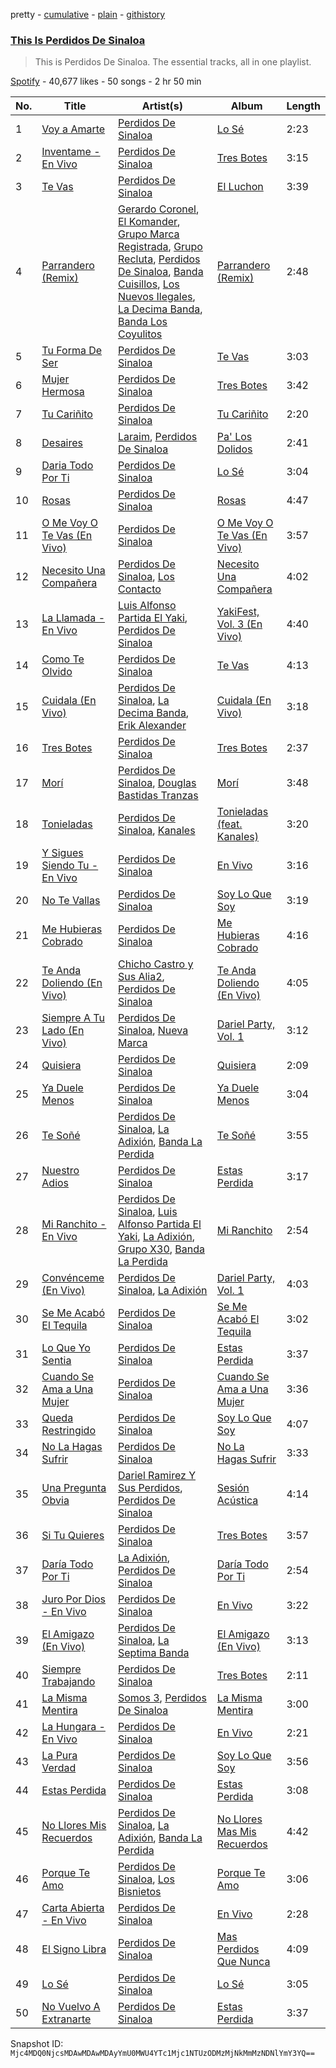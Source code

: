 pretty - [cumulative](/playlists/cumulative/37i9dQZF1DZ06evO407nKU.md) - [plain](/playlists/plain/37i9dQZF1DZ06evO407nKU) - [githistory](https://github.githistory.xyz/mackorone/spotify-playlist-archive/blob/main/playlists/plain/37i9dQZF1DZ06evO407nKU)

### [This Is Perdidos De Sinaloa](https://open.spotify.com/playlist/37i9dQZF1DZ06evO407nKU)

> This is Perdidos De Sinaloa\. The essential tracks, all in one playlist.

[Spotify](https://open.spotify.com/user/spotify) - 40,677 likes - 50 songs - 2 hr 50 min

| No. | Title | Artist(s) | Album | Length |
|---|---|---|---|---|
| 1 | [Voy a Amarte](https://open.spotify.com/track/5SP2ca8eU4WFK2LLdVQvmx) | [Perdidos De Sinaloa](https://open.spotify.com/artist/6LNlfExL1VfbLmpkVfg4N9) | [Lo Sé](https://open.spotify.com/album/4KjidavoaeYpYJK8rmYgWp) | 2:23 |
| 2 | [Inventame \- En Vivo](https://open.spotify.com/track/0nvXL0x4NISFWRoLNfZK4U) | [Perdidos De Sinaloa](https://open.spotify.com/artist/6LNlfExL1VfbLmpkVfg4N9) | [Tres Botes](https://open.spotify.com/album/1F1owTNPqlxFw4GxQL5PKK) | 3:15 |
| 3 | [Te Vas](https://open.spotify.com/track/6E5PU4i61dEahmW37mTtk9) | [Perdidos De Sinaloa](https://open.spotify.com/artist/6LNlfExL1VfbLmpkVfg4N9) | [El Luchon](https://open.spotify.com/album/7yE5a3kEdg2Vw1WpnDcgfz) | 3:39 |
| 4 | [Parrandero \(Remix\)](https://open.spotify.com/track/62W6epdy8GM2uthWuelzFV) | [Gerardo Coronel](https://open.spotify.com/artist/6JoYL9QYbdgPb6EuE5J2pC), [El Komander](https://open.spotify.com/artist/2wC90WSKQd0BvdxJZ0mObr), [Grupo Marca Registrada](https://open.spotify.com/artist/1gW6pz5n1aK249L0GvfQCC), [Grupo Recluta](https://open.spotify.com/artist/2Dlvgi70UoJJicfKgoW5Vo), [Perdidos De Sinaloa](https://open.spotify.com/artist/6LNlfExL1VfbLmpkVfg4N9), [Banda Cuisillos](https://open.spotify.com/artist/2jPqqtZbK8JDXSz94QLpCX), [Los Nuevos Ilegales](https://open.spotify.com/artist/0dAcy3ayJIW98jdHTacqac), [La Decima Banda](https://open.spotify.com/artist/1C2CCqiE3rxq2H4ErMzz9U), [Banda Los Coyulitos](https://open.spotify.com/artist/0CVlSXCgXIMQgojZ2irFYT) | [Parrandero \(Remix\)](https://open.spotify.com/album/6fQZ0ykhEyv1f6miucC5Ey) | 2:48 |
| 5 | [Tu Forma De Ser](https://open.spotify.com/track/50jTcQY6sWdDyMWwg62d0z) | [Perdidos De Sinaloa](https://open.spotify.com/artist/6LNlfExL1VfbLmpkVfg4N9) | [Te Vas](https://open.spotify.com/album/2jq43Yl1uXnYcdn5BPtmxR) | 3:03 |
| 6 | [Mujer Hermosa](https://open.spotify.com/track/0XhaVvPNfXxl3qDV5cpg4T) | [Perdidos De Sinaloa](https://open.spotify.com/artist/6LNlfExL1VfbLmpkVfg4N9) | [Tres Botes](https://open.spotify.com/album/1F1owTNPqlxFw4GxQL5PKK) | 3:42 |
| 7 | [Tu Cariñito](https://open.spotify.com/track/2RI4LPeI4Ke4MOdmnaDDnf) | [Perdidos De Sinaloa](https://open.spotify.com/artist/6LNlfExL1VfbLmpkVfg4N9) | [Tu Cariñito](https://open.spotify.com/album/0PlRDjwGgq2MQhWNw8VQBP) | 2:20 |
| 8 | [Desaires](https://open.spotify.com/track/1Kr3Yod5u7TrZMTPqOeNto) | [Laraim](https://open.spotify.com/artist/4r5HNge7RwUJq7U9B6xDFt), [Perdidos De Sinaloa](https://open.spotify.com/artist/6LNlfExL1VfbLmpkVfg4N9) | [Pa' Los Dolidos](https://open.spotify.com/album/2GQFwhWhS0guyuKxD7hoMi) | 2:41 |
| 9 | [Daria Todo Por Ti](https://open.spotify.com/track/4mpGzQAET4KkqB3JrGtBIf) | [Perdidos De Sinaloa](https://open.spotify.com/artist/6LNlfExL1VfbLmpkVfg4N9) | [Lo Sé](https://open.spotify.com/album/4KjidavoaeYpYJK8rmYgWp) | 3:04 |
| 10 | [Rosas](https://open.spotify.com/track/6eWEXLzMHL4frTepZXwziY) | [Perdidos De Sinaloa](https://open.spotify.com/artist/6LNlfExL1VfbLmpkVfg4N9) | [Rosas](https://open.spotify.com/album/3hZlM7TdcIkHMyBiUB2dbh) | 4:47 |
| 11 | [O Me Voy O Te Vas \(En Vivo\)](https://open.spotify.com/track/2Jz2lb2VQe3wsGE7Q5jGrP) | [Perdidos De Sinaloa](https://open.spotify.com/artist/6LNlfExL1VfbLmpkVfg4N9) | [O Me Voy O Te Vas \(En Vivo\)](https://open.spotify.com/album/0nuXdDMOIDHxiddTlmBXGF) | 3:57 |
| 12 | [Necesito Una Compañera](https://open.spotify.com/track/66W0CGvguqyyKN7P3O6vLg) | [Perdidos De Sinaloa](https://open.spotify.com/artist/6LNlfExL1VfbLmpkVfg4N9), [Los Contacto](https://open.spotify.com/artist/1T746ELZF5gDelGXV5W5KE) | [Necesito Una Compañera](https://open.spotify.com/album/1OZ7ft4l7WygLuF8AUJ80A) | 4:02 |
| 13 | [La Llamada \- En Vivo](https://open.spotify.com/track/04nZUWy7gHtVCvNS3wxXnZ) | [Luis Alfonso Partida El Yaki](https://open.spotify.com/artist/5l6N2hoIaP7snXdjnCULvk), [Perdidos De Sinaloa](https://open.spotify.com/artist/6LNlfExL1VfbLmpkVfg4N9) | [YakiFest, Vol\. 3 \(En Vivo\)](https://open.spotify.com/album/5MJpYaF6Ya09cDXqjYX11z) | 4:40 |
| 14 | [Como Te Olvido](https://open.spotify.com/track/2gmX1m68Py0uWJdWDNlHnC) | [Perdidos De Sinaloa](https://open.spotify.com/artist/6LNlfExL1VfbLmpkVfg4N9) | [Te Vas](https://open.spotify.com/album/2jq43Yl1uXnYcdn5BPtmxR) | 4:13 |
| 15 | [Cuidala \(En Vivo\)](https://open.spotify.com/track/1im5XPyQaApqcc37320tvU) | [Perdidos De Sinaloa](https://open.spotify.com/artist/6LNlfExL1VfbLmpkVfg4N9), [La Decima Banda](https://open.spotify.com/artist/1C2CCqiE3rxq2H4ErMzz9U), [Erik Alexander](https://open.spotify.com/artist/1wcGLR6zJivtVU0LHUu4o9) | [Cuidala \(En Vivo\)](https://open.spotify.com/album/4cUZuVBzhtfyHKrVxcMALF) | 3:18 |
| 16 | [Tres Botes](https://open.spotify.com/track/2jnPxRwZw1GmFbQhPOAPGK) | [Perdidos De Sinaloa](https://open.spotify.com/artist/6LNlfExL1VfbLmpkVfg4N9) | [Tres Botes](https://open.spotify.com/album/1F1owTNPqlxFw4GxQL5PKK) | 2:37 |
| 17 | [Morí](https://open.spotify.com/track/60ZnEd8EldyWJUJ9wuTqZN) | [Perdidos De Sinaloa](https://open.spotify.com/artist/6LNlfExL1VfbLmpkVfg4N9), [Douglas Bastidas Tranzas](https://open.spotify.com/artist/6ekmUnU8sgXqLDJWWWSNvz) | [Morí](https://open.spotify.com/album/5WGVNULWg82krh2zUUwM79) | 3:48 |
| 18 | [Tonieladas](https://open.spotify.com/track/7aIlm2O6MRpMgfHkhVVyN0) | [Perdidos De Sinaloa](https://open.spotify.com/artist/6LNlfExL1VfbLmpkVfg4N9), [Kanales](https://open.spotify.com/artist/6tV9ApzzUMjXsFNHpgZmvA) | [Tonieladas \(feat\. Kanales\)](https://open.spotify.com/album/73D9IF6R7JhKsO5rtLJ1LX) | 3:20 |
| 19 | [Y Sigues Siendo Tu \- En Vivo](https://open.spotify.com/track/74pskWmh7XTcaxqaPdZHJq) | [Perdidos De Sinaloa](https://open.spotify.com/artist/6LNlfExL1VfbLmpkVfg4N9) | [En Vivo](https://open.spotify.com/album/1biWQccrv9YnXyhT1gDg2m) | 3:16 |
| 20 | [No Te Vallas](https://open.spotify.com/track/4uiWulj8oXHzn8isGHwUfb) | [Perdidos De Sinaloa](https://open.spotify.com/artist/6LNlfExL1VfbLmpkVfg4N9) | [Soy Lo Que Soy](https://open.spotify.com/album/4kDXhqPRkNQ7cRcxjUHfoK) | 3:19 |
| 21 | [Me Hubieras Cobrado](https://open.spotify.com/track/7kjrKf3poQGEoNMXnQVAMs) | [Perdidos De Sinaloa](https://open.spotify.com/artist/6LNlfExL1VfbLmpkVfg4N9) | [Me Hubieras Cobrado](https://open.spotify.com/album/6X0DECa6FMHcB7oRvbNINW) | 4:16 |
| 22 | [Te Anda Doliendo \(En Vivo\)](https://open.spotify.com/track/43wBR1U2zFiH4bUqmumrOV) | [Chicho Castro y Sus Alia2](https://open.spotify.com/artist/0dc0PZKnH4whnbo7cPKABC), [Perdidos De Sinaloa](https://open.spotify.com/artist/6LNlfExL1VfbLmpkVfg4N9) | [Te Anda Doliendo \(En Vivo\)](https://open.spotify.com/album/5n5hyfD2bMiVfui6mDFrOI) | 4:05 |
| 23 | [Siempre A Tu Lado \(En Vivo\)](https://open.spotify.com/track/4NXCEypmOHuVu5F0r9eUZE) | [Perdidos De Sinaloa](https://open.spotify.com/artist/6LNlfExL1VfbLmpkVfg4N9), [Nueva Marca](https://open.spotify.com/artist/347cjywtc77d0NSfzullDJ) | [Dariel Party, Vol\. 1](https://open.spotify.com/album/7q7VCZFD7JAVKztbMysdk3) | 3:12 |
| 24 | [Quisiera](https://open.spotify.com/track/42DrhflA3gehVFXXJwi4sG) | [Perdidos De Sinaloa](https://open.spotify.com/artist/6LNlfExL1VfbLmpkVfg4N9) | [Quisiera](https://open.spotify.com/album/6SVYhGiUoRHJHujVXuaEuZ) | 2:09 |
| 25 | [Ya Duele Menos](https://open.spotify.com/track/6JeHDdT9XS85PUhpylH2eJ) | [Perdidos De Sinaloa](https://open.spotify.com/artist/6LNlfExL1VfbLmpkVfg4N9) | [Ya Duele Menos](https://open.spotify.com/album/6LqH5ZKr2oQKEQDEmuS5CW) | 3:04 |
| 26 | [Te Soñé](https://open.spotify.com/track/7J9QZv972WMhZlxZBvswN8) | [Perdidos De Sinaloa](https://open.spotify.com/artist/6LNlfExL1VfbLmpkVfg4N9), [La Adixión](https://open.spotify.com/artist/6PWUhjINVJmwMsKGDokBH9), [Banda La Perdida](https://open.spotify.com/artist/2usEE7xArdgZAt0UbIcWnl) | [Te Soñé](https://open.spotify.com/album/1MxOELHpth8E33rUByRI37) | 3:55 |
| 27 | [Nuestro Adios](https://open.spotify.com/track/1zLX72SYG0YsB4IEKaBYx1) | [Perdidos De Sinaloa](https://open.spotify.com/artist/6LNlfExL1VfbLmpkVfg4N9) | [Estas Perdida](https://open.spotify.com/album/1CEut7ULUXYNOWoqC4Z2Nb) | 3:17 |
| 28 | [Mi Ranchito \- En Vivo](https://open.spotify.com/track/46rZ3cUjOuzxpJqI9lCaHP) | [Perdidos De Sinaloa](https://open.spotify.com/artist/6LNlfExL1VfbLmpkVfg4N9), [Luis Alfonso Partida El Yaki](https://open.spotify.com/artist/5l6N2hoIaP7snXdjnCULvk), [La Adixión](https://open.spotify.com/artist/6PWUhjINVJmwMsKGDokBH9), [Grupo X30](https://open.spotify.com/artist/3q5RR1RLDShDlGMYRr8t4B), [Banda La Perdida](https://open.spotify.com/artist/2usEE7xArdgZAt0UbIcWnl) | [Mi Ranchito](https://open.spotify.com/album/5nQkFKC4AuQrK5yzIE338z) | 2:54 |
| 29 | [Convénceme \(En Vivo\)](https://open.spotify.com/track/3U4yzfEaeIMTHrPx9vQhWO) | [Perdidos De Sinaloa](https://open.spotify.com/artist/6LNlfExL1VfbLmpkVfg4N9), [La Adixión](https://open.spotify.com/artist/6PWUhjINVJmwMsKGDokBH9) | [Dariel Party, Vol\. 1](https://open.spotify.com/album/7q7VCZFD7JAVKztbMysdk3) | 4:03 |
| 30 | [Se Me Acabó El Tequila](https://open.spotify.com/track/6rFV17L3bx4ER3Q4epyDgz) | [Perdidos De Sinaloa](https://open.spotify.com/artist/6LNlfExL1VfbLmpkVfg4N9) | [Se Me Acabó El Tequila](https://open.spotify.com/album/3ZRpDk7M14JJf6OaLW70Ig) | 3:02 |
| 31 | [Lo Que Yo Sentia](https://open.spotify.com/track/5BIpx4Z3ubZDJU2vRJIRR4) | [Perdidos De Sinaloa](https://open.spotify.com/artist/6LNlfExL1VfbLmpkVfg4N9) | [Estas Perdida](https://open.spotify.com/album/1CEut7ULUXYNOWoqC4Z2Nb) | 3:37 |
| 32 | [Cuando Se Ama a Una Mujer](https://open.spotify.com/track/0sQYmLOa5trLFpUWbHxpZ9) | [Perdidos De Sinaloa](https://open.spotify.com/artist/6LNlfExL1VfbLmpkVfg4N9) | [Cuando Se Ama a Una Mujer](https://open.spotify.com/album/6Hgro2Y0AyPo8NJc9hPxiw) | 3:36 |
| 33 | [Queda Restringido](https://open.spotify.com/track/3ipC7qMwC2TN4zNucgJYTB) | [Perdidos De Sinaloa](https://open.spotify.com/artist/6LNlfExL1VfbLmpkVfg4N9) | [Soy Lo Que Soy](https://open.spotify.com/album/4kDXhqPRkNQ7cRcxjUHfoK) | 4:07 |
| 34 | [No La Hagas Sufrir](https://open.spotify.com/track/30cVv2focHPXf37kpTJkfV) | [Perdidos De Sinaloa](https://open.spotify.com/artist/6LNlfExL1VfbLmpkVfg4N9) | [No La Hagas Sufrir](https://open.spotify.com/album/0Ti9OKOhKoZ56iWmUVK0As) | 3:33 |
| 35 | [Una Pregunta Obvia](https://open.spotify.com/track/7iiOtyfWI3IJqVIV7CaEfi) | [Dariel Ramirez Y Sus Perdidos](https://open.spotify.com/artist/3acX5lZj9MKXR1NcWyMeNU), [Perdidos De Sinaloa](https://open.spotify.com/artist/6LNlfExL1VfbLmpkVfg4N9) | [Sesión Acústica](https://open.spotify.com/album/1DmVpertYtEh2c3YPqnVak) | 4:14 |
| 36 | [Si Tu Quieres](https://open.spotify.com/track/2TbeBA72jmvoAXnBvnezKB) | [Perdidos De Sinaloa](https://open.spotify.com/artist/6LNlfExL1VfbLmpkVfg4N9) | [Tres Botes](https://open.spotify.com/album/1F1owTNPqlxFw4GxQL5PKK) | 3:57 |
| 37 | [Daría Todo Por Ti](https://open.spotify.com/track/1LRLWF1pMWCboN4u4xIBOv) | [La Adixión](https://open.spotify.com/artist/6PWUhjINVJmwMsKGDokBH9), [Perdidos De Sinaloa](https://open.spotify.com/artist/6LNlfExL1VfbLmpkVfg4N9) | [Daría Todo Por Ti](https://open.spotify.com/album/3mvFCw4U3GRlGEfljcgZWw) | 2:54 |
| 38 | [Juro Por Dios \- En Vivo](https://open.spotify.com/track/3RT87P7CZdHibJViDNbQ66) | [Perdidos De Sinaloa](https://open.spotify.com/artist/6LNlfExL1VfbLmpkVfg4N9) | [En Vivo](https://open.spotify.com/album/1biWQccrv9YnXyhT1gDg2m) | 3:22 |
| 39 | [El Amigazo \(En Vivo\)](https://open.spotify.com/track/5UIA7eyt28flCy6kwIiuZ1) | [Perdidos De Sinaloa](https://open.spotify.com/artist/6LNlfExL1VfbLmpkVfg4N9), [La Septima Banda](https://open.spotify.com/artist/610tJqABwgZWaRvtJoJQF0) | [El Amigazo \(En Vivo\)](https://open.spotify.com/album/6B0HeqQznYY6f7WEfQUjOJ) | 3:13 |
| 40 | [Siempre Trabajando](https://open.spotify.com/track/7nK9RJn7XNg5RaRE6v2eQm) | [Perdidos De Sinaloa](https://open.spotify.com/artist/6LNlfExL1VfbLmpkVfg4N9) | [Tres Botes](https://open.spotify.com/album/1F1owTNPqlxFw4GxQL5PKK) | 2:11 |
| 41 | [La Misma Mentira](https://open.spotify.com/track/63e4bOE0jakTcmQH45Wy26) | [Somos 3](https://open.spotify.com/artist/25jjzq2pqzAFzK8jTXGgc6), [Perdidos De Sinaloa](https://open.spotify.com/artist/6LNlfExL1VfbLmpkVfg4N9) | [La Misma Mentira](https://open.spotify.com/album/0bXUFZQiSAYIzVXdlDr2h1) | 3:00 |
| 42 | [La Hungara \- En Vivo](https://open.spotify.com/track/5dwb7j5AzP2w15YIEzEKQ8) | [Perdidos De Sinaloa](https://open.spotify.com/artist/6LNlfExL1VfbLmpkVfg4N9) | [En Vivo](https://open.spotify.com/album/1biWQccrv9YnXyhT1gDg2m) | 2:21 |
| 43 | [La Pura Verdad](https://open.spotify.com/track/1A6TbVMf9EHeMzlBNqlCPY) | [Perdidos De Sinaloa](https://open.spotify.com/artist/6LNlfExL1VfbLmpkVfg4N9) | [Soy Lo Que Soy](https://open.spotify.com/album/4kDXhqPRkNQ7cRcxjUHfoK) | 3:56 |
| 44 | [Estas Perdida](https://open.spotify.com/track/7M4QBn5HeBqWvMZvDrP6Jn) | [Perdidos De Sinaloa](https://open.spotify.com/artist/6LNlfExL1VfbLmpkVfg4N9) | [Estas Perdida](https://open.spotify.com/album/1CEut7ULUXYNOWoqC4Z2Nb) | 3:08 |
| 45 | [No Llores Mis Recuerdos](https://open.spotify.com/track/69GwBecGipqhLGjlCRGLa5) | [Perdidos De Sinaloa](https://open.spotify.com/artist/6LNlfExL1VfbLmpkVfg4N9), [La Adixión](https://open.spotify.com/artist/6PWUhjINVJmwMsKGDokBH9), [Banda La Perdida](https://open.spotify.com/artist/2usEE7xArdgZAt0UbIcWnl) | [No Llores Mas Mis Recuerdos](https://open.spotify.com/album/7K7K6b1Z7G7o5T7i5EdPD0) | 4:42 |
| 46 | [Porque Te Amo](https://open.spotify.com/track/2HNbR9kQlVV6GZNpK8fdvh) | [Perdidos De Sinaloa](https://open.spotify.com/artist/6LNlfExL1VfbLmpkVfg4N9), [Los Bisnietos](https://open.spotify.com/artist/2czRyfozcZnSOYR3tF8vE7) | [Porque Te Amo](https://open.spotify.com/album/4iX8wQOf7j8lD6fYLaSIqg) | 3:06 |
| 47 | [Carta Abierta \- En Vivo](https://open.spotify.com/track/6fR8JchZYueUVGY5NojnMs) | [Perdidos De Sinaloa](https://open.spotify.com/artist/6LNlfExL1VfbLmpkVfg4N9) | [En Vivo](https://open.spotify.com/album/1biWQccrv9YnXyhT1gDg2m) | 2:28 |
| 48 | [El Signo Libra](https://open.spotify.com/track/7mUF4SXvY2KvQhcZ1LPIy7) | [Perdidos De Sinaloa](https://open.spotify.com/artist/6LNlfExL1VfbLmpkVfg4N9) | [Mas Perdidos Que Nunca](https://open.spotify.com/album/24UEPopyd47zBd1J4Czvie) | 4:09 |
| 49 | [Lo Sé](https://open.spotify.com/track/6FOdDUjwDhXKj7SO2wONlo) | [Perdidos De Sinaloa](https://open.spotify.com/artist/6LNlfExL1VfbLmpkVfg4N9) | [Lo Sé](https://open.spotify.com/album/4KjidavoaeYpYJK8rmYgWp) | 3:05 |
| 50 | [No Vuelvo A Extranarte](https://open.spotify.com/track/40TKsH6bIiGJ58vU2G8HhQ) | [Perdidos De Sinaloa](https://open.spotify.com/artist/6LNlfExL1VfbLmpkVfg4N9) | [Estas Perdida](https://open.spotify.com/album/1CEut7ULUXYNOWoqC4Z2Nb) | 3:37 |

Snapshot ID: `Mjc4MDQ0NjcsMDAwMDAwMDAyYmU0MWU4YTc1Mjc1NTUzODMzMjNkMmMzNDNlYmY3YQ==`
